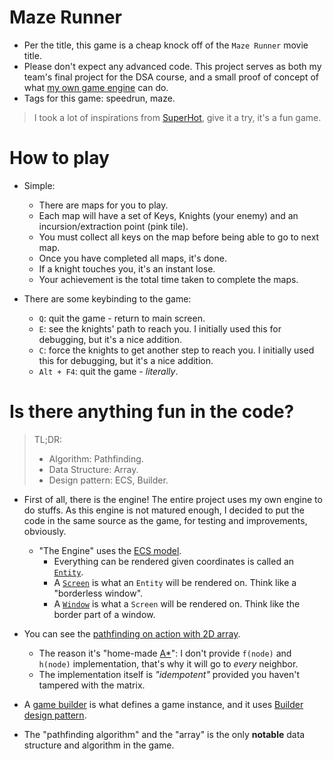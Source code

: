 # Maze Runner

- Per the title, this game is a cheap knock off of the `Maze Runner` movie title.
- Please don't expect any advanced code. This project serves as both my team's final project for the DSA course, and a small proof of concept of what [my own game engine](https://github.com/Swyreee/i-ran-out-of-name-help/tree/main/src/Engine) can do.
- Tags for this game: speedrun, maze.

> I took a lot of inspirations from [SuperHot](https://store.steampowered.com/app/322500), give it a try, it's a fun game.

# How to play

- Simple:
  - There are maps for you to play.
  - Each map will have a set of Keys, Knights (your enemy) and an incursion/extraction point (pink tile).
  - You must collect all keys on the map before being able to go to next map.
  - Once you have completed all maps, it's done.
  - If a knight touches you, it's an instant lose.
  - Your achievement is the total time taken to complete the maps.

- There are some keybinding to the game:
  - `Q`: quit the game - return to main screen.
  - `E`: see the knights' path to reach you. I initially used this for debugging, but it's a nice addition.
  - `C`: force the knights to get another step to reach you. I initially used this for debugging, but it's a nice addition.
  - `Alt + F4`: quit the game - *literally*.

# Is there anything fun in the code?

> TL;DR:
> - Algorithm: Pathfinding.
> - Data Structure: Array.
> - Design pattern: ECS, Builder.

- First of all, there is the engine! The entire project uses my own engine to do stuffs. As this engine is not matured enough, I decided to put the code in the same source as the game, for testing and improvements, obviously.
  - "The Engine" uses the [ECS model](https://en.wikipedia.org/wiki/Entity_component_system#:~:text=Entity%20component%20system%20(ECS)%20is,which%20operate%20on%20entities'%20components.). 
    - Everything can be rendered given coordinates is called an [`Entity`](https://github.com/Swyreee/i-ran-out-of-name-help/blob/main/src/Engine/Object/BaseEntity.java).
    - A [`Screen`](https://github.com/Swyreee/i-ran-out-of-name-help/blob/main/src/Engine/UI/Screen.java) is what an `Entity` will be rendered on. Think like a "borderless window".
    - A [`Window`](https://github.com/Swyreee/i-ran-out-of-name-help/blob/main/src/Engine/UI/Window.java) is what a `Screen` will be rendered on. Think like the border part of a window.

- You can see the [pathfinding on action with 2D array](https://github.com/Swyreee/i-ran-out-of-name-help/blob/main/src/Game/Core/Maze.java#L143).
  - The reason it's "home-made [A*](https://en.wikipedia.org/wiki/A*_search_algorithm)": I don't provide `f(node)` and `h(node)` implementation, that's why it will go to *every* neighbor.
  - The implementation itself is *"idempotent"* provided you haven't tampered with the matrix.

- A [game builder](https://github.com/Swyreee/i-ran-out-of-name-help/blob/main/src/Engine/GameController.java) is what defines a game instance, and it uses [Builder design pattern](https://refactoring.guru/design-patterns/builder).

- The "pathfinding algorithm" and the "array" is the only **notable** data structure and algorithm in the game.